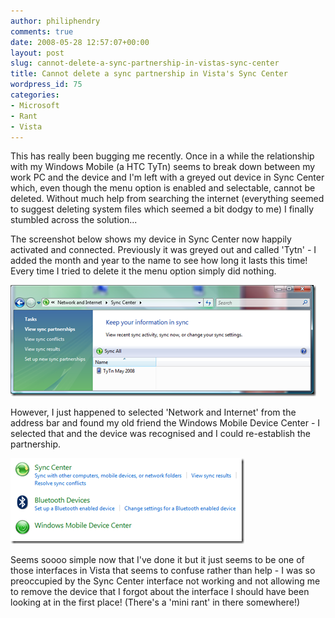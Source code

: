 ```yaml
---
author: philiphendry
comments: true
date: 2008-05-28 12:57:07+00:00
layout: post
slug: cannot-delete-a-sync-partnership-in-vistas-sync-center
title: Cannot delete a sync partnership in Vista's Sync Center
wordpress_id: 75
categories:
- Microsoft
- Rant
- Vista
---
```


This has really been bugging me recently. Once in a while the relationship with my Windows Mobile (a HTC TyTn) seems to break down between my work PC and the device and I'm left with a greyed out device in Sync Center which, even though the menu option is enabled and selectable, cannot be deleted. Without much help from searching the internet (everything seemed to suggest deleting system files which seemed a bit dodgy to me) I finally stumbled across the solution...

The screenshot below shows my device in Sync Center now happily activated and connected. Previously it was greyed out and called 'Tytn' - I added the month and year to the name to see how long it lasts this time! Every time I tried to delete it the menu option simply did nothing.

[![image](/assets/2008/05/image-thumb.png)](/assets/2008/05/image.png)

However, I just happened to selected 'Network and Internet' from the address bar and found my old friend the Windows Mobile Device Center - I selected that and the device was recognised and I could re-establish the partnership.

[![image](/assets/2008/05/image-thumb1.png)](/assets/2008/05/image1.png)

Seems soooo simple now that I've done it but it just seems to be one of those interfaces in Vista that seems to confuse rather than help - I was so preoccupied by the Sync Center interface not working and not allowing me to remove the device that I forgot about the interface I should have been looking at in the first place! (There's a 'mini rant' in there somewhere!)
